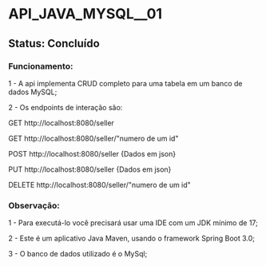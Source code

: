 # API_JAVA_MYSQL__01

## Status: Concluído

### Funcionamento:
<p>1 - A api implementa CRUD completo para uma tabela em um banco de dados MySQL;</p>
<p>2 - Os endpoints de interação são: </p>
              <p> GET http://localhost:8080/seller</p>
              <p> GET http://localhost:8080/seller/"numero de um id"</p>
              <p> POST http://localhost:8080/seller {Dados em json}</p>
              <p> PUT http://localhost:8080/seller {Dados em json}</p>
              <p> DELETE http://localhost:8080/seller/"numero de um id"</p>
               

### Observação:
<p>1 - Para executá-lo você precisará usar uma IDE com um JDK mínimo de 17;
<p>2 - Este é um aplicativo Java Maven, usando o framework Spring Boot 3.0;</p>
<p>3 - O banco de dados utilizado é o MySql;</p>


